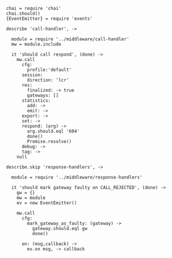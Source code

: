     chai = require 'chai'
    chai.should()
    {EventEmitter} = require 'events'

    describe 'call-handler', ->

      module = require '../middleware/call-handler'
      mw = module.include

      it 'should call respond', (done) ->
        mw.call
          cfg:
            profile:'default'
          session:
            direction: 'lcr'
          res:
            finalized: -> true
            gateways: []
          statistics:
            add: ->
            emit: ->
          export: ->
          set: ->
          respond: (arg) ->
            arg.should.eql '604'
            done()
            Promise.resolve()
          debug: ->
          tag: ->
        null

    describe.skip 'response-handlers', ->

      module = require '../middleware/response-handlers'

      it 'should mark gateway faulty on CALL_REJECTED', (done) ->
        gw = {}
        mw = module
        ev = new EventEmitter()

        mw.call
          cfg:
            mark_gateway_as_faulty: (gateway) ->
              gateway.should.eql gw
              done()

          on: (msg,callback) ->
            ev.on msg, -> callback
